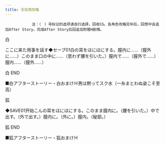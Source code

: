 ```yaml
---
title: 天気雨攻略
---
```


                注：（　）号标记的选项请自行选择，回收CG。各角色攻略完毕后，回想中会追加After Story。完成After Story后回追加附赠H剧情。

白

ここに来た用事を話す◆セーブ01白の耳をほにほにする。膣内に……（膣外に……）このまま口の中に……（思わず腰を引いた。）膣内で……（膣外で……）膣内……（膣外……）

白 END

■白アフターストーリー・白おまけＨ男は黙ってスク水（一糸まとわぬ姿こそ至高）

狐

◆SAVE01开始こんの耳をほにほにする。このまま膣内に。（腰を引いた。）中で出す。（外で出す。）膣内に。（外に。）膣内。（秘部。）

狐 END

■狐アフターストーリー・狐おまけＨ
              
